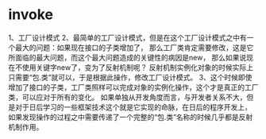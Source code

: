 # invoke
1、工厂设计模式
2、最简单的工厂设计模式，但是在这个工厂设计模式之中有一个最大的问题：如果现在接口的子类增加了，
  那么工厂类肯定需要修改，这是它所面临的最大问题，而这个最大问题造成的关键性的病因是new，
  那么如果说现在不使用关键字new了，变为了反射机制呢？
  反射机制实例化对象的时候实际上只需要“包.类”就可以，于是根据此操作，修改工厂设计模式。
3、这个时候即使增加了接口的子类，工厂类照样可以完成对象的实例化操作，这个才是真正的工厂类，可以应对于所有的变化。
  如果单独从开发角度而言，与开发者关系不大，但是对于日后学习的一些框架技术这个就是它实现的命脉，在日后的程序开发上，
  如果发现操作的过程之中需要传递了一个完整的“包.类”名称的时候几乎都是反射机制作用。